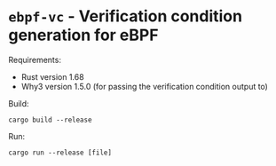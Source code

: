 # `ebpf-vc` - Verification condition generation for eBPF

Requirements:

- Rust version 1.68
- Why3 version 1.5.0 (for passing the verification condition output to)


Build:

    cargo build --release

Run:

    cargo run --release [file]
